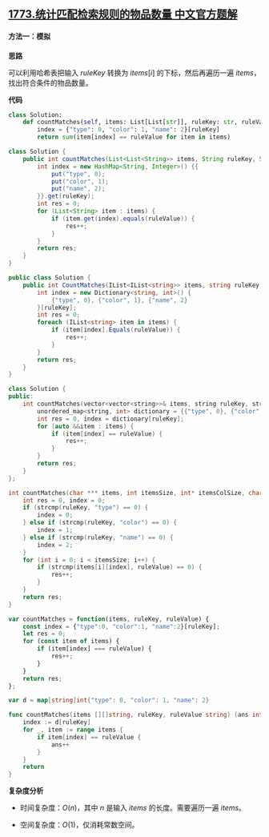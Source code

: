 ## [1773.统计匹配检索规则的物品数量 中文官方题解](https://leetcode.cn/problems/count-items-matching-a-rule/solutions/100000/tong-ji-pi-pei-jian-suo-gui-ze-de-wu-pin-3qod)
#### 方法一：模拟

**思路**

可以利用哈希表把输入 $\textit{ruleKey}$ 转换为 $\textit{items}[i]$ 的下标，然后再遍历一遍 $\textit{items}$，找出符合条件的物品数量。

**代码**

```Python [sol1-Python3]
class Solution:
    def countMatches(self, items: List[List[str]], ruleKey: str, ruleValue: str) -> int:
        index = {"type": 0, "color": 1, "name": 2}[ruleKey]
        return sum(item[index] == ruleValue for item in items)
```

```Java [sol1-Java]
class Solution {
    public int countMatches(List<List<String>> items, String ruleKey, String ruleValue) {
        int index = new HashMap<String, Integer>() {{
            put("type", 0);
            put("color", 1);
            put("name", 2);
        }}.get(ruleKey);
        int res = 0;
        for (List<String> item : items) {
            if (item.get(index).equals(ruleValue)) {
                res++;
            }
        }
        return res;
    }
}
```

```C# [sol1-C#]
public class Solution {
    public int CountMatches(IList<IList<string>> items, string ruleKey, string ruleValue) {
        int index = new Dictionary<string, int>() {
            {"type", 0}, {"color", 1}, {"name", 2}
        }[ruleKey];
        int res = 0;
        foreach (IList<string> item in items) {
            if (item[index].Equals(ruleValue)) {
                res++;
            }
        }
        return res;
    }
}
```

```C++ [sol1-C++]
class Solution {
public:
    int countMatches(vector<vector<string>>& items, string ruleKey, string ruleValue) {
        unordered_map<string, int> dictionary = {{"type", 0}, {"color", 1}, {"name", 2}};
        int res = 0, index = dictionary[ruleKey];
        for (auto &&item : items) {
            if (item[index] == ruleValue) {
                res++;
            }
        }
        return res;
    }
};
```

```C [sol1-C]
int countMatches(char *** items, int itemsSize, int* itemsColSize, char * ruleKey, char * ruleValue) {   
    int res = 0, index = 0;
    if (strcmp(ruleKey, "type") == 0) {
        index = 0;
    } else if (strcmp(ruleKey, "color") == 0) {
        index = 1;
    } else if (strcmp(ruleKey, "name") == 0) {
        index = 2;
    }
    for (int i = 0; i < itemsSize; i++) {
        if (strcmp(items[i][index], ruleValue) == 0) {
            res++;
        }
    }
    return res;
}
```

```JavaScript [sol1-JavaScript]
var countMatches = function(items, ruleKey, ruleValue) {
    const index = {"type":0, "color":1, "name":2}[ruleKey];
    let res = 0;
    for (const item of items) {
        if (item[index] === ruleValue) {
            res++;
        }
    }
    return res;
};
```

```go [sol1-Golang]
var d = map[string]int{"type": 0, "color": 1, "name": 2}

func countMatches(items [][]string, ruleKey, ruleValue string) (ans int) {
    index := d[ruleKey]
    for _, item := range items {
        if item[index] == ruleValue {
            ans++
        }
    }
    return
}
```

**复杂度分析**

- 时间复杂度：$O(n)$，其中 $n$ 是输入 $\textit{items}$ 的长度。需要遍历一遍 $\textit{items}$。

- 空间复杂度：$O(1)$，仅消耗常数空间。